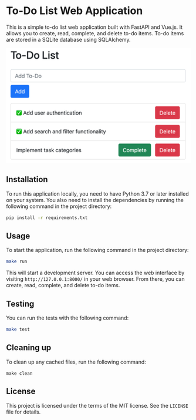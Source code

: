 # To-Do List Web Application

This is a simple to-do list web application built with FastAPI and Vue.js. It allows you to create, read, complete, and
delete to-do items. To-do items are stored in a SQLite database using SQLAlchemy.

![](./statics/overview.png)

## Installation

To run this application locally, you need to have Python 3.7 or later installed on your system. You also need to install
the dependencies by running the following command in the project directory:

```bash
pip install -r requirements.txt
```

## Usage

To start the application, run the following command in the project directory:

```bash
make run
```

This will start a development server. You can access the web interface by visiting `http://127.0.0.1:8000/` in your web
browser. From there, you can create, read, complete, and delete to-do items.

## Testing
You can run the tests with the following command:
```bash
make test
```


## Cleaning up

To clean up any cached files, run the following command:
```base
make clean
```

## License

This project is licensed under the terms of the MIT license. See the `LICENSE` file for details.
